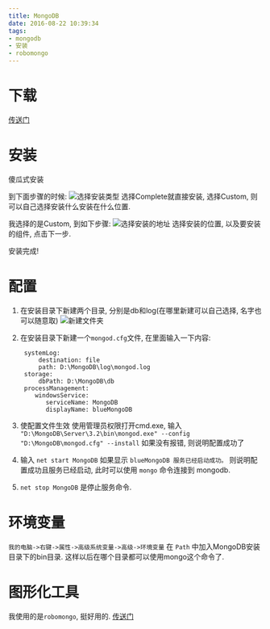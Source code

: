 ```yaml
---
title: MongoDB
date: 2016-08-22 10:39:34
tags:
- mongodb
- 安装
- robomongo
---
```



# 下载

[传送门](https://www.mongodb.com/download-center?jmp=nav#community)

# 安装
傻瓜式安装

到下面步骤的时候:
![选择安装类型](/images/mongodb/mongo1.png)
选择Complete就直接安装, 选择Custom, 则可以自己选择安装什么安装在什么位置.

我选择的是Custom, 到如下步骤:
![选择安装的地址](/images/mongodb/mongo2.jpg)
选择安装的位置, 以及要安装的组件, 点击下一步.

安装完成!

# 配置

1. 在安装目录下新建两个目录, 分别是db和log(在哪里新建可以自己选择, 名字也可以随意取)
![新建文件夹](/images/mongodb/mongo3.png)

2. 在安装目录下新建一个`mongod.cfg`文件, 在里面输入一下内容:

        systemLog:
            destination: file
            path: D:\MongoDB\log\mongod.log
        storage:
            dbPath: D:\MongoDB\db
        processManagement:
           windowsService:
              serviceName: MongoDB
              displayName: blueMongoDB

3. 使配置文件生效
使用管理员权限打开cmd.exe, 输入 `"D:\MongoDB\Server\3.2\bin\mongod.exe" --config "D:\MongoDB\mongod.cfg" --install`
如果没有报错, 则说明配置成功了

4. 输入 `net start MongoDB` 如果显示 `blueMongoDB 服务已经启动成功。` 则说明配置成功且服务已经启动, 此时可以使用 `mongo` 命令连接到 mongodb.

5. `net stop MongoDB` 是停止服务命令.

# 环境变量

`我的电脑->右键->属性->高级系统变量->高级->环境变量`
在 `Path` 中加入MongoDB安装目录下的bin目录.
这样以后在哪个目录都可以使用mongo这个命令了.

# 图形化工具

我使用的是`robomongo`, 挺好用的.
[传送门](https://robomongo.org/)

